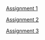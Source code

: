 [Assignment 1](Assignment-1-RMarkdown-Homework1.html)

[Assignment 2](Assignment-2_Electricity_Market_Prices.html)

[Assignment 3](Assignment-3.html)



